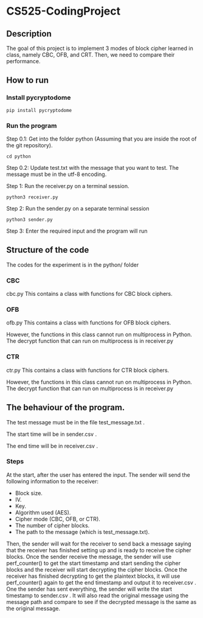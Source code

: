 # CS525-CodingProject

## Description
The goal of this project is to implement 3 modes of block cipher learned in class, namely CBC, OFB, and CRT. Then, we need to compare their performance. 

## How to run
### Install pycryptodome

    pip install pycryptodome

### Run the program
Step 0.1: Get into the folder python (Assuming that you are inside the root of the git repository).
    
    cd python

Step 0.2: Update test.txt with the message that you want to test. The message must be in the utf-8 encoding. 

Step 1: Run the receiver.py on a terminal session.

    python3 receiver.py

Step 2: Run the sender.py on a separate terminal session

    python3 sender.py
  
Step 3: Enter the required input and the program will run

## Structure of the code
The codes for the experiment is in the python/ folder

### CBC
cbc.py
This contains a class with functions for CBC block ciphers.

### OFB
ofb.py
This contains a class with functions for OFB block ciphers. 

However, the functions in this class cannot run on multiprocess in Python. The decrypt function that can run on multiprocess is in receiver.py

### CTR
ctr.py
This contains a class with functions for CTR block ciphers. 

However, the functions in this class cannot run on multiprocess in Python. The decrypt function that can run on multiprocess is in receiver.py

## The behaviour of the program.

The test message must be in the file test_message.txt . 

The start time will be in sender.csv .

The end time will be in receiver.csv .

### Steps
At the start, after the user has entered the input. The sender will send the following information to the receiver:
+ Block size.
+ IV.
+ Key.
+ Algorithm used (AES).
+ Cipher mode (CBC, OFB, or CTR).
+ The number of cipher blocks.
+ The path to the message (which is test_message.txt).

Then, the sender will wait for the receiver to send back a message saying that the receiver has finished setting up and is ready to receive the cipher blocks. 
Once the sender receive the message, the sender will use perf_counter() to get the start timestamp and start sending the cipher blocks and the receiver will start decrypting the cipher blocks.
Once the receiver has finished decrypting to get the plaintext blocks, it will use perf_counter() again to get the end timestamp and output it to receiver.csv . 
One the sender has sent everything, the sender will write the start timestamp to sender.csv .
It will also read the original message using the message path and compare to see if the decrypted message is the same as the original message.


